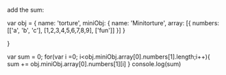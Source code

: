 add the sum: 

var obj = {
	name: 'torture',
	miniObj: {
		name: 'Minitorture',
		array: [{
			numbers: [['a', 'b', 'c'], [1,2,3,4,5,6,7,8,9], 			['fun']]
		}]
	}

}

var sum = 0;
for(var i =0; i<obj.miniObj.array[0].numbers[1].length;i++){
sum += obj.miniObj.array[0].numbers[1][i]
}
console.log(sum)